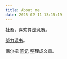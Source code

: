 ```yaml
---
title: About me
date: 2025-02-11 13:15:19
---
```


社畜，喜欢算法竞赛。

[努力读书](https://github.com/sfiction/reading)。

偶尔把 [笔记](https://github.com/sfiction/note) 整理成文章。